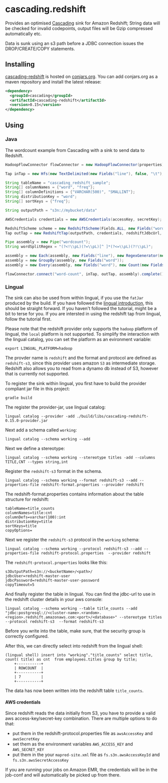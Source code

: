 # cascading.redshift

Provides an optimised [Cascading](http://cascading.org) sink for Amazon Redshift; String data will be checked for invalid codepoints, output files will be Gzip compressed automatically etc.

Data is sunk using an s3 path before a JDBC connection issues the DROP/CREATE/COPY statements.

## Installing

[cascading-redshift](http://conjars.org/cascading/cascading-redshift) is hosted on [conjars.org](http://conjars.org). You can add conjars.org as a
maven repository and install the latest release:

```xml
<dependency>
  <groupId>cascading</groupId>
  <artifactId>cascading-redshift</artifactId>
  <version>0.15</version>
</dependency>
```

## Using

### Java

The wordcount example from Cascading with a sink to send data to Redshift. 

```java
HadoopFlowConnector flowConnector = new HadoopFlowConnector(properties);

Tap inTap = new Hfs(new TextDelimited(new Fields("line"), false, "\t"), inputPath);

String tableName = "cascading_redshift_sample";
String[] columnNames = {"word", "freq"};
String[] columnDefinitions = {"VARCHAR(500)", "SMALLINT"};
String distributionKey = "word";
String[] sortKeys = {"freq"};

String outputPath = "s3n://mybucket/data"

AWSCredentials credentials = new AWSCredentials(accessKey, secretKey);

RedshiftScheme scheme = new RedshiftScheme(Fields.ALL, new Fields("word", "count"), tableName, columnNames, columnDefinitions, distributionKey, sortKeys, new String[] {}, "\001");
Tap outTap = new RedshiftTap(outputPath, credentials, redshiftJdbcUrl, redshiftUsername, redshiftPassword, scheme, SinkMode.REPLACE);

Pipe assembly = new Pipe("wordcount");
String wordSplitRegex = "(?<!\\pL)(?=\\pL)[^ ]*(?<=\\pL)(?!\\pL)";

assembly = new Each(assembly, new Fields("line"), new RegexGenerator(new Fields("word"), wordSplitRegex));
assembly = new GroupBy(assembly, new Fields("word"));
assembly = new Every(assembly, new Fields("word"), new Count(new Fields("count")), new Fields("word", "count"));

flowConnector.connect("word-count", inTap, outTap, assembly).complete();
```

### Lingual

The sink can also be used from within lingual, if you use the `fatJar` produced
by the build. If you have followed the [lingual
introduction](http://docs.cascading.org/lingual/1.0/), this should be
straight forward. If you haven't followed the tutorial, might be a bit to terse
for you. If you are intersted in using the redshift tap from lingual, follow the
tutorial first.

Please note that the redshift provider only supports the `hadoop` platform of
lingual, the `local` platform is not supported. To simplify the interaction with
the lingual catalog, you can set the platform as an evironment variable:

```
export LINGUAL_PLATFORM=hadoop
```

The provder name is `redshift` and the format and protocol are defined as
`redshift-s3`, since this provider uses amazon `S3` as intermediate storage.
Redshift also allows you to read from a dynamo db instead of S3, however that is
currently not supported.

To register the sink within lingual, you first have to build the provider
compliant jar file in this project:

```
gradle build
```

The register the provider-jar, use lingual catalog:

```
lingual catalog --provider -add ./build/libs/cascading-redshift-0.15.0-provider.jar
```

Next add a schema called `working`:

```
lingual catalog --schema working --add
```

Next we define a stereotype:
```
lingual catalog --schema working --stereotype titles -add --columns TITLE,CNT --types string,int
```

Register the `redshift-s3` format in the schema.

```
lingual catalog --schema working --format redshift-s3 --add --properties-file redshift-format.properties --provider redshift
```

The redshift-format.properties contains information about the table structure
for redshift:

```
tableName=title_counts
columnNames=title:cnt
columnDefs=varchar(100):int
distributionKey=title
sortKeys=title
copyOptions=
```

Next we register the `redshift-s3` protocol in the `working` schema:

```
lingual catalog --schema working --protocol redshift-s3 --add --properties-file redshift-protocol.properties  --provider redshift
```

The `redshift-protocol.properties` looks like this:

```
s3OutputPath=s3n://<bucketName>/<path>/
jdbcUser=redshift-master-user
jdbcPassword=redshift-master-user-password
copyTimeout=5
```

And finally register the table in lingual. You can find the jdbc-url to use in
the redshift cluster details in your aws console:

```
lingual catalog --schema working --table title_counts --add "jdbc:postgresql://<cluster-name>.<random>.<region>.redshift.amazonaws.com:<port>/<database>" --stereotype titles --protocol redshift-s3  --format redshift-s3
```

Before you write into the table, make sure, that the security group is correctly
configured.

After this, we can directly select into redshift from the lingual shell:

```
(lingual shell) insert into "working"."title_counts" select title, count( title) as cnt  from employees.titles group by title;
    +-----------+
    | ROWCOUNT  |
    +-----------+
    | 7         |
    +-----------+
```

The data has now been written into the redshift table `title_counts`.

#### AWS credentials

Since redshift reads the data initially from S3, you have to provide a valid aws
access-key/secret-key combination. There are multiple options to do that:

- put them in the redshift-protocol.properties file as `awsAccessKey` and `awsSecretKey`
- set them as the environment variables `AWS_ACCESS_KEY` and `AWS_SECRET_KEY`
- put them in the your `mapred-site.xml` file as `fs.s3n.awsAccessKeyId` and
  `fs.s3n.awsSecretAccessKey`

If you are running your jobs on Amazon EMR, the credentials will be in the
job-conf and will automatically be picked up from there.
